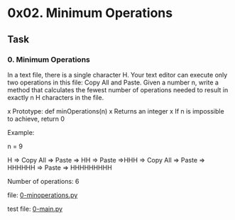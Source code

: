 # 0x02. Minimum Operations

## Task
### 0. Minimum Operations
In a text file, there is a single character H. Your text editor can execute only two operations in this file: Copy All and Paste. Given a number n, write a method that calculates the fewest number of operations needed to result in exactly n H characters in the file.

   x Prototype: def minOperations(n)
   x Returns an integer
   x If n is impossible to achieve, return 0

Example:

n = 9

H => Copy All => Paste => HH => Paste =>HHH => Copy All => Paste => HHHHHH => Paste => HHHHHHHHH

Number of operations: 6

file: [0-minoperations.py](0-minoperations.py)

test file: [0-main.py](0-main.py)
